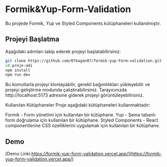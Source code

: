 # Formik&Yup-Form-Validation

Bu projede Formik, Yup ve Styled Components kütüphaneleri kullanılmıştır.

## Projeyi Başlatma

Aşağıdaki adımları takip ederek projeyi başlatabilirsiniz:

```bash
git clone https://github.com/07kagan07/formik-yup-Form-validation.git
cd proje-adi
npm install
npm run dev
```
Bu komutlarla projeyi klonlayabilir, gerekli bağımlılıkları yükleyebilir ve projeyi geliştirme modunda çalıştırabilirsiniz. Tarayıcınızda http://localhost:5173 adresine giderek projeyi görüntüleyebilirsiniz.

Kullanılan Kütüphaneler
Proje aşağıdaki kütüphaneleri kullanmaktadır:

Formik - Form yönetimi için kullanılan bir kütüphane.
Yup - Şema tabanlı form doğrulama için kullanılan bir kütüphane.
Styled Components - React componentlerine CSS özelliklerini uygulamak için kullanılan bir kütüphane.

## Demo

[Demo Linki:https://formik-yup-form-validation.vercel.app/](https://formik-yup-form-validation.vercel.app/)
